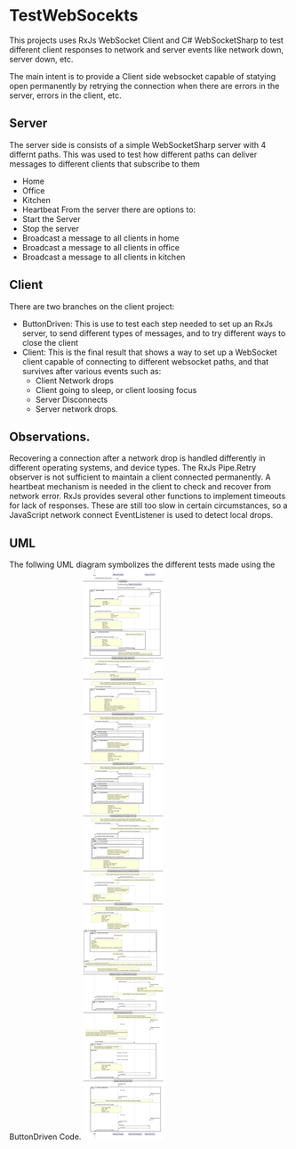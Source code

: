 # TestWebSocekts

This projects uses RxJs WebSocket Client and C# WebSocketSharp to test different client responses to network and server events like network down, server down, etc.

The main intent is to provide a Client side websocket capable of statying open permanently by retrying the connection when there are errors in the server, errors in the client, etc.

## Server

The server side is consists of a simple WebSocketSharp server with 4 differnt paths.  This was used to test how different paths can deliver messages to different clients that subscribe to them
* Home
* Office
* Kitchen
* Heartbeat
From the server there are options to:
* Start the Server
* Stop the server
* Broadcast a message to all clients in home
* Broadcast a message to all clients in office
* Broadcast a message to all clients in kitchen

## Client
There are two branches on the client project:
* ButtonDriven: This is use to test each step needed to set up an RxJs server, to send different types of messages, and to try different ways to close the client
* Client: This is the final result that shows a way to set up a WebSocket client capable of connecting to different websocket paths, and that survives after various events such as: 
    * Client Network drops
    * Client going to sleep, or client loosing focus
    * Server Disconnects
    * Server network drops.

## Observations.
Recovering a connection after a network drop is handled differently in different operating systems, and device types.  The RxJs Pipe.Retry observer is not sufficient to maintain a client connected permanently.  A heartbeat mechanism is needed in the client to check and recover from network error. RxJs provides several other functions to implement timeouts for lack of responses.  These are still too slow in certain circumstances, so a JavaScript network connect EventListener is used to detect local drops.

## UML
The follwing UML diagram symbolizes the different tests made using the ButtonDriven Code.
![Sequence Diagram](out/UML/Sequence/websocket-subscription.svg)